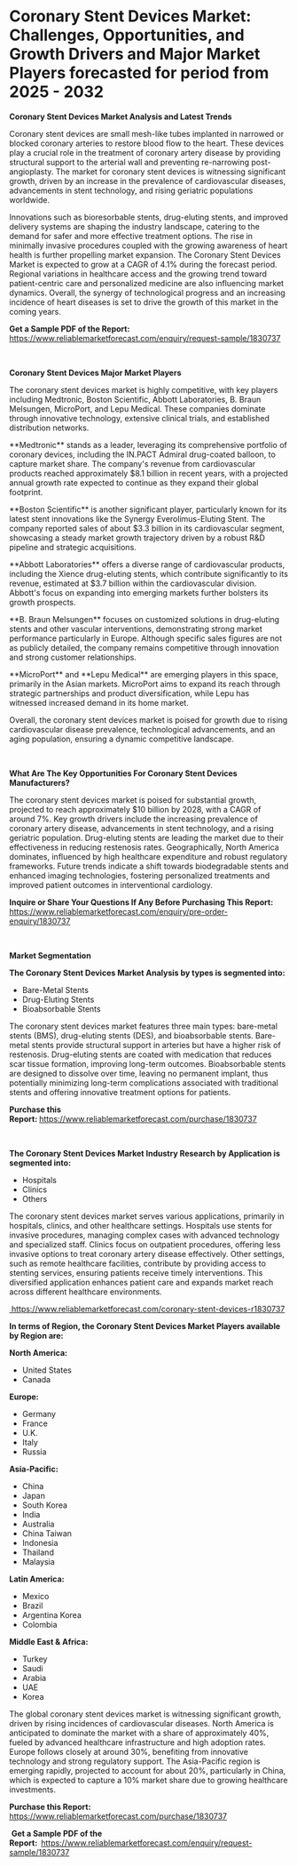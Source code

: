 <p><h1>Coronary Stent Devices Market: Challenges, Opportunities, and Growth Drivers and Major Market Players forecasted for period from 2025 - 2032</h1></p><p><strong>Coronary Stent Devices Market Analysis and Latest Trends</strong></p>
<p><p>Coronary stent devices are small mesh-like tubes implanted in narrowed or blocked coronary arteries to restore blood flow to the heart. These devices play a crucial role in the treatment of coronary artery disease by providing structural support to the arterial wall and preventing re-narrowing post-angioplasty. The market for coronary stent devices is witnessing significant growth, driven by an increase in the prevalence of cardiovascular diseases, advancements in stent technology, and rising geriatric populations worldwide. </p><p>Innovations such as bioresorbable stents, drug-eluting stents, and improved delivery systems are shaping the industry landscape, catering to the demand for safer and more effective treatment options. The rise in minimally invasive procedures coupled with the growing awareness of heart health is further propelling market expansion. The Coronary Stent Devices Market is expected to grow at a CAGR of 4.1% during the forecast period. Regional variations in healthcare access and the growing trend toward patient-centric care and personalized medicine are also influencing market dynamics. Overall, the synergy of technological progress and an increasing incidence of heart diseases is set to drive the growth of this market in the coming years.</p></p>
<p><strong>Get a Sample PDF of the Report:&nbsp;</strong> <a href="https://www.reliablemarketforecast.com/enquiry/request-sample/1830737?utm_campaign=1108&utm_medium=2&utm_source=Github&utm_content=ia&utm_term=14042025&utm_id=coronary-stent-devices">https://www.reliablemarketforecast.com/enquiry/request-sample/1830737</a></p>
<p>&nbsp;</p>
<p><strong>Coronary Stent Devices Major Market Players</strong></p>
<p><p>The coronary stent devices market is highly competitive, with key players including Medtronic, Boston Scientific, Abbott Laboratories, B. Braun Melsungen, MicroPort, and Lepu Medical. These companies dominate through innovative technology, extensive clinical trials, and established distribution networks.</p><p>**Medtronic** stands as a leader, leveraging its comprehensive portfolio of coronary devices, including the IN.PACT Admiral drug-coated balloon, to capture market share. The company's revenue from cardiovascular products reached approximately $8.1 billion in recent years, with a projected annual growth rate expected to continue as they expand their global footprint.</p><p>**Boston Scientific** is another significant player, particularly known for its latest stent innovations like the Synergy Everolimus-Eluting Stent. The company reported sales of about $3.3 billion in its cardiovascular segment, showcasing a steady market growth trajectory driven by a robust R&D pipeline and strategic acquisitions.</p><p>**Abbott Laboratories** offers a diverse range of cardiovascular products, including the Xience drug-eluting stents, which contribute significantly to its revenue, estimated at $3.7 billion within the cardiovascular division. Abbott's focus on expanding into emerging markets further bolsters its growth prospects.</p><p>**B. Braun Melsungen** focuses on customized solutions in drug-eluting stents and other vascular interventions, demonstrating strong market performance particularly in Europe. Although specific sales figures are not as publicly detailed, the company remains competitive through innovation and strong customer relationships.</p><p>**MicroPort** and **Lepu Medical** are emerging players in this space, primarily in the Asian markets. MicroPort aims to expand its reach through strategic partnerships and product diversification, while Lepu has witnessed increased demand in its home market.</p><p>Overall, the coronary stent devices market is poised for growth due to rising cardiovascular disease prevalence, technological advancements, and an aging population, ensuring a dynamic competitive landscape.</p></p>
<p>&nbsp;</p>
<p><strong>What Are The Key Opportunities For Coronary Stent Devices Manufacturers?</strong></p>
<p><p>The coronary stent devices market is poised for substantial growth, projected to reach approximately $10 billion by 2028, with a CAGR of around 7%. Key growth drivers include the increasing prevalence of coronary artery disease, advancements in stent technology, and a rising geriatric population. Drug-eluting stents are leading the market due to their effectiveness in reducing restenosis rates. Geographically, North America dominates, influenced by high healthcare expenditure and robust regulatory frameworks. Future trends indicate a shift towards biodegradable stents and enhanced imaging technologies, fostering personalized treatments and improved patient outcomes in interventional cardiology.</p></p>
<p><strong>Inquire or Share Your Questions If Any Before Purchasing This Report:</strong> <a href="https://www.reliablemarketforecast.com/enquiry/pre-order-enquiry/1830737?utm_campaign=1108&utm_medium=2&utm_source=Github&utm_content=ia&utm_term=14042025&utm_id=coronary-stent-devices">https://www.reliablemarketforecast.com/enquiry/pre-order-enquiry/1830737</a></p>
<p>&nbsp;</p>
<p><strong>Market Segmentation</strong></p>
<p><strong>The Coronary Stent Devices Market Analysis by types is segmented into:</strong></p>
<p><ul><li>Bare-Metal Stents</li><li>Drug-Eluting Stents</li><li>Bioabsorbable Stents</li></ul></p>
<p><p>The coronary stent devices market features three main types: bare-metal stents (BMS), drug-eluting stents (DES), and bioabsorbable stents. Bare-metal stents provide structural support in arteries but have a higher risk of restenosis. Drug-eluting stents are coated with medication that reduces scar tissue formation, improving long-term outcomes. Bioabsorbable stents are designed to dissolve over time, leaving no permanent implant, thus potentially minimizing long-term complications associated with traditional stents and offering innovative treatment options for patients.</p></p>
<p><strong>Purchase this Report:&nbsp;</strong><a href="https://www.reliablemarketforecast.com/purchase/1830737?utm_campaign=1108&utm_medium=2&utm_source=Github&utm_content=ia&utm_term=14042025&utm_id=coronary-stent-devices">https://www.reliablemarketforecast.com/purchase/1830737</a></p>
<p>&nbsp;</p>
<p><strong>The Coronary Stent Devices Market Industry Research by Application is segmented into:</strong></p>
<p><ul><li>Hospitals</li><li>Clinics</li><li>Others</li></ul></p>
<p><p>The coronary stent devices market serves various applications, primarily in hospitals, clinics, and other healthcare settings. Hospitals use stents for invasive procedures, managing complex cases with advanced technology and specialized staff. Clinics focus on outpatient procedures, offering less invasive options to treat coronary artery disease effectively. Other settings, such as remote healthcare facilities, contribute by providing access to stenting services, ensuring patients receive timely interventions. This diversified application enhances patient care and expands market reach across different healthcare environments.</p></p>
<p><a href="https://www.reliablemarketforecast.com/coronary-stent-devices-r1830737?utm_campaign=1108&utm_medium=2&utm_source=Github&utm_content=ia&utm_term=14042025&utm_id=coronary-stent-devices">&nbsp;https://www.reliablemarketforecast.com/coronary-stent-devices-r1830737</a></p>
<p><strong>In terms of Region, the Coronary Stent Devices Market Players available by Region are:</strong></p>
<p>
    <p> <strong> North America: </strong>
        <ul>
            <li>United States</li>
            <li>Canada</li>
        </ul>
        </p> 
    <p> <strong> Europe: </strong>
        <ul>
            <li>Germany</li>
            <li>France</li>
            <li>U.K.</li>
            <li>Italy</li>
            <li>Russia</li>
        </ul>
        </p> 
    <p> <strong> Asia-Pacific: </strong>
        <ul>
            <li>China</li>
            <li>Japan</li>
            <li>South Korea</li>
            <li>India</li>
            <li>Australia</li>
            <li>China Taiwan</li>
            <li>Indonesia</li>
            <li>Thailand</li>
            <li>Malaysia</li>
        </ul>
        </p> 
    <p> <strong> Latin America: </strong>
        <ul>
            <li>Mexico</li>
            <li>Brazil</li>
            <li>Argentina Korea</li>
            <li>Colombia</li>
        </ul>
        </p> 
    <p> <strong> Middle East & Africa: </strong>
        <ul>
            <li>Turkey</li>
            <li>Saudi</li>
            <li>Arabia</li>
            <li>UAE</li>
            <li>Korea</li>
        </ul>
    </p>
    </p>
<p><p>The global coronary stent devices market is witnessing significant growth, driven by rising incidences of cardiovascular diseases. North America is anticipated to dominate the market with a share of approximately 40%, fueled by advanced healthcare infrastructure and high adoption rates. Europe follows closely at around 30%, benefiting from innovative technology and strong regulatory support. The Asia-Pacific region is emerging rapidly, projected to account for about 20%, particularly in China, which is expected to capture a 10% market share due to growing healthcare investments.</p></p>
<p><strong>Purchase this Report: </strong><a href="https://www.reliablemarketforecast.com/purchase/1830737?utm_campaign=1108&utm_medium=2&utm_source=Github&utm_content=ia&utm_term=14042025&utm_id=coronary-stent-devices">https://www.reliablemarketforecast.com/purchase/1830737</a></p>
<p>&nbsp;<strong>Get a Sample PDF of the Report:&nbsp;&nbsp;</strong><a href="https://www.reliablemarketforecast.com/enquiry/request-sample/1830737?utm_campaign=1108&utm_medium=2&utm_source=Github&utm_content=ia&utm_term=14042025&utm_id=coronary-stent-devices">https://www.reliablemarketforecast.com/enquiry/request-sample/1830737</a></p>
<p><strong></strong></p>
<p><p></p><p></p><p></p></p>